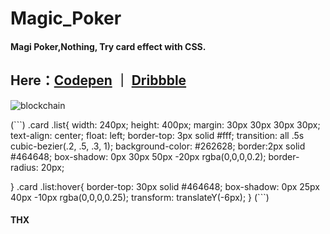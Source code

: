 # Magic_Poker

#### Magi Poker,Nothing, Try card effect with CSS.

## Here：[Codepen](https://codepen.io/owlling/pen/Bgvawv) ｜ [Dribbble](https://dribbble.com/shots/6754803-Magic-Poker)


![blockchain](https://cdn.dribbble.com/users/1048647/screenshots/6754803/magic_poker.gif "Magic_Poker")


(```)
.card .list{
	width: 240px;
	height: 400px;
	margin: 30px 30px 30px 30px;
	text-align: center;
	float: left;
	border-top: 3px solid #fff;
	transition: all .5s cubic-bezier(.2, .5, .3, 1);
	background-color: #262628;
	border:2px solid #464648;
	box-shadow: 0px 30px 50px -20px rgba(0,0,0,0.2);
	border-radius: 20px;

}
.card .list:hover{
	border-top: 30px solid #464648;
	box-shadow: 0px 25px 40px -10px rgba(0,0,0,0.25);
	transform: translateY(-6px);
}
(```)

#### THX
